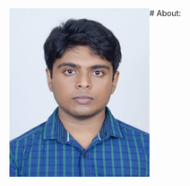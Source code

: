 <!-- ---
title: PAGE TITLE HERE
layout: template
filename: about.md
---  -->
<!-- ![](https://github.com/SinhaSaptarshi/sinhasaptarshi.github.io/blob/master/DSC_5798%20.jpg?raw=true ) -->
<img align="left" width="250" height="300" src="https://github.com/SinhaSaptarshi/sinhasaptarshi.github.io/blob/master/DSC_5798%20.jpg?raw=true">
# About:

